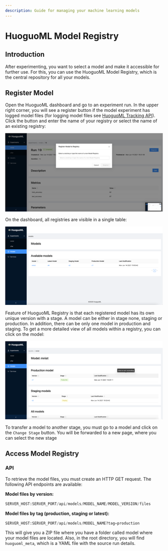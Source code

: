 ```yaml
---
description: Guide for managing your machine learning models
---
```


# HuoguoML Model Registry

## Introduction

After experimenting, you want to select a model and make it accessible for further use. For this, you can use the HuoguoML Model Registry, which is the central repository for all your models.

## Register Model

Open the HuoguoML dashboard and go to an experiment run. In the upper right corner, you will see a register button if the model experiment has logged model files \(for logging model files see [HuoguoML Tracking API](huoguoml-tracking-api.md#track-model-files)\). Click the button and enter the name of your registry or select the name of an existing registry:

![Register a model with the HuoguoML dashboard](../.gitbook/assets/screenshot-2021-06-16-at-10.52.26.png)

On the dashboard, all registries are visible in a single table:

![](../.gitbook/assets/model-view.png)

Feature of HuoguoML Registry is that each registered model has its own unique version with a stage. A model can be either in stage none, staging or production. In addition, there can be only one model in production and staging. To get a more detailed view of all models within a registry, you can click on the model:

![All models within a model registry](../.gitbook/assets/model-detail-view.png)

To transfer a model to another stage, you must go to a model and click on the `Change Stage` button. You will be forwarded to a new page, where you can select the new stage

## Access Model Registry

### API

To retrieve the model files, you must create an HTTP GET request. The following API endpoints are available:

**Model files by version:**

```python
SERVER_HOST:SERVER_PORT/api/models/MODEL_NAME/MODEL_VERSION/files
```

**Model files by tag \(production, staging or latest\):**

```python
SERVER_HOST:SERVER_PORT/api/models/MODEL_NAME?tag=production
```

This will give you a ZIP file where you have a folder called model where your model files are located. Also, in the root directory, you will find `huoguoml_meta`, which is a YAML file with the source run details.

